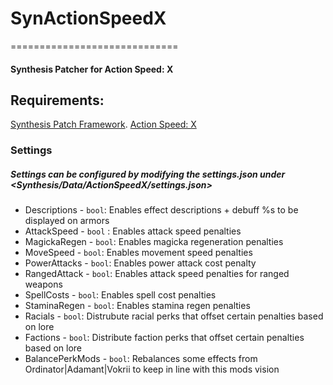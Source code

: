 <!--- -*- mode: markdown -*- -->
# SynActionSpeedX
=============================
#### Synthesis Patcher for Action Speed: X

Requirements:
------------
[Synthesis Patch Framework](https://github.com/Mutagen-Modding/Synthesis/wiki/Installation).
[Action Speed: X](https://www.nexusmods.com/skyrimspecialedition/mods/46297)  

### Settings
##### Settings can be configured by modifying the settings.json under  <Synthesis/Data/ActionSpeedX/settings.json>

-  Descriptions - `bool`: Enables effect descriptions + debuff %s to be displayed on armors
-  AttackSpeed  - `bool` : Enables attack speed penalties
-  MagickaRegen - `bool`: Enables magicka regeneration penalties
-  MoveSpeed    - `bool`: Enables movement speed penalties
-  PowerAttacks - `bool`: Enables power attack cost penalty
-  RangedAttack - `bool`: Enables attack speed penalties for ranged weapons
-  SpellCosts   - `bool`: Enables spell cost penalties
-  StaminaRegen - `bool`: Enables stamina regen penalties
-  Racials      - `bool`: Distrubute racial perks that offset certain penalties based on lore
-  Factions     - `bool`: Distribute faction perks that offset certain penalties based on lore
-  BalancePerkMods - `bool`:  Rebalances some effects from Ordinator|Adamant|Vokrii to keep in line with this mods vision
